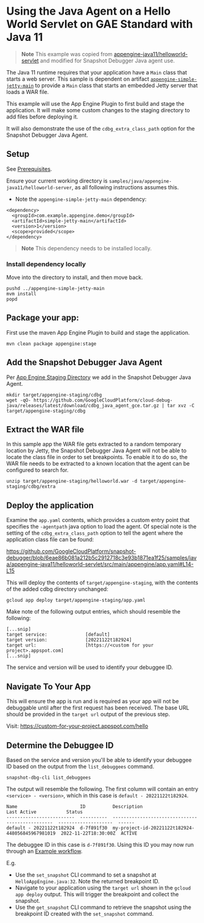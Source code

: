 # Using the Java Agent on a Hello World Servlet on GAE Standard with Java 11

> **Note**
> This example was copied from
[appengine-java11/helloworld-servlet](https://github.com/GoogleCloudPlatform/java-docs-samples/blob/main/appengine-java11/helloworld-servlet) and modified for Snapshot Debugger Java agent use.

The Java 11 runtime requires that your application have a `Main` class that
starts a web server. This sample is dependent on artifact
[`appengine-simple-jetty-main`](../appengine-simple-jetty-main) to provide a
`Main` class that starts an embedded Jetty server that loads a WAR file.

This example will use the App Engine Plugin to first build and stage the
application. It will make some custom changes to the staging directory to add
files before deploying it.

It will also demonstrate the use of the `cdbg_extra_class_path` option for the
Snapshot Debugger Java Agent.

## Setup

See [Prerequisites](../README.md#Prerequisites).

Ensure your current working directory is
`samples/java/appengine-java11/helloworld-server`, as all following instructions
assumes this.

- Note the `appengine-simple-jetty-main` dependency:
```
<dependency>
  <groupId>com.example.appengine.demo</groupId>
  <artifactId>simple-jetty-main</artifactId>
  <version>1</version>
  <scope>provided</scope>
</dependency>
```
> **Note**
> This dependency needs to be installed locally.

### Install dependency locally

Move into the directory to install, and then move back.

```
pushd ../appengine-simple-jetty-main
mvm install
popd
```

## Package your app:

First use the maven App Engine Plugin to build and stage the application.

```
mvn clean package appengine:stage
```

## Add the Snapshot Debugger Java Agent

Per [App Engine Staging
Directory](../README.md#app-engine-staging-directory-and-the-snapshot-debugger-java-agent)
we add in the Snapshot Debugger Java Agent.

```
mkdir target/appengine-staging/cdbg
wget -qO- https://github.com/GoogleCloudPlatform/cloud-debug-java/releases/latest/download/cdbg_java_agent_gce.tar.gz | tar xvz -C target/appengine-staging/cdbg
```

## Extract the WAR file

In this sample app the WAR file gets extracted to a random temporary location by
Jetty, the Snapshot Debugger Java Agent will not be able to locate the class
file in order to set breakpoints. To enable it to do so, the WAR file needs to
be extracted to a known location that the agent can be configured to search for.

```
unzip target/appengine-staging/helloworld.war -d target/appengine-staging/cdbg/extra
```

## Deploy the application

Examine the `app.yaml` contents, which provides a custom entry point that
specifies the `-agentpath` java option to load the agent. Of special note is the
setting of the `cdbg_extra_class_path` option to tell the agent where the
application class file can be found:

https://github.com/GoogleCloudPlatform/snapshot-debugger/blob/6eae86b081a212b5c2912718c3e93b1871ea1f25/samples/java/appengine-java11/helloworld-servlet/src/main/appengine/app.yaml#L14-L15

This will deploy the contents of `target/appengine-staging`, with the contents
of the added cdbg directory unchanged:

```
gcloud app deploy target/appengine-staging/app.yaml
```

Make note of the following output entries, which should resemble the following:

```
[...snip]
target service:              [default]
target version:              [20221122t182924]
target url:                  [https://<custom for your project>.appspot.com]
[...snip]
```

The service and version will be used to identify your debuggee ID.

## Navigate To Your App

This will ensure the app is run and is required as your app will not be
debuggable until after the first request has been received. The base URL should
be provided in the `target url` output of the previous step.

Visit: https://custom-for-your-project.appspot.com/hello

## Determine the Debuggee ID

Based on the service and version you'll be able to identify your debuggee ID
based on the output from the `list_debuggees` command.

```
snapshot-dbg-cli list_debuggees
```

The output will resemble the following. The first column will contain an entry
`<service> - <version>`, which in this case is `default - 20221122t182924`.

```
Name                       ID          Description                                       Last Active           Status
-------------------------  ----------  ------------------------------------------------  --------------------  ------
default - 20221122t182924  d-7f891f30  my-project-id-20221122t182924-448056845967981019  2022-11-22T18:30:00Z  ACTIVE
```

The debuggee ID in this case is  `d-7f891f30`. Using this ID you may now run
through an [Example workflow](../../../../README.md#example-workflow).

E.g.
*    Use the `set_snapshot` CLI command to set a snapshot at
     `HelloAppEngine.java:32`. Note the returned breakpoint ID.
*    Navigate to your application using the `target url` shown in the `gcloud
     app deploy` output. This will trigger the breakpoint and collect the snapshot.
*    Use the `get_snapshot` CLI command to retrieve the snapshot using the
     breakpoint ID created with the `set_snapshot` command.
